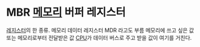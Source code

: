 # MBR [메모리](Memory) 버퍼 레지스터
[레지스터](Register)의 한 종류. 메모리 데이터 레지스터 MDR 라고도 부름
메모리에 쓰고 싶은 값 또는 메모리로부터 전달받은 값
[CPU](CPU)가 데이터 버스로 주고 받을 값이 여기를 거친다.
